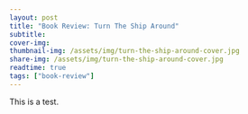 ```yaml
---
layout: post
title: "Book Review: Turn The Ship Around"
subtitle:
cover-img:
thumbnail-img: /assets/img/turn-the-ship-around-cover.jpg
share-img: /assets/img/turn-the-ship-around-cover.jpg
readtime: true
tags: ["book-review"]
---
```

This is a test.
